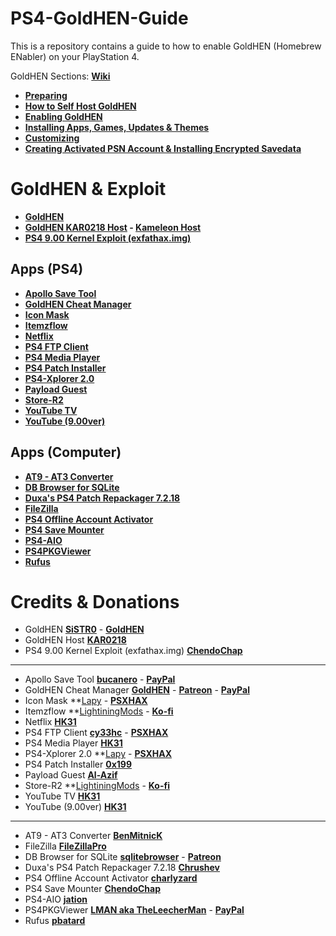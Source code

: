 # PS4-GoldHEN-Guide
This is a repository contains a guide to how to enable GoldHEN (Homebrew ENabler) on your PlayStation 4.

GoldHEN Sections: **[Wiki](https://github.com/ZHassanQ/PS4-GoldHEN-Guide/wiki)**

- **[Preparing](https://github.com/ZHassanQ/PS4-GoldHEN-Guide/wiki/0.-Preparing)**
- **[How to Self Host GoldHEN](https://github.com/ZHassanQ/PS4-GoldHEN-Guide/wiki/1.-How-to-Self-Host-GoldHEN)**
- **[Enabling GoldHEN](https://github.com/ZHassanQ/PS4-GoldHEN-Guide/wiki/2.-Enabling-GoldHEN)**
- **[Installing Apps, Games, Updates & Themes](https://github.com/ZHassanQ/PS4-GoldHEN-Guide/wiki/3.-Installing-Apps,-Games,-Updates,-&-Themes)**
- **[Customizing](https://github.com/ZHassanQ/PS4-GoldHEN-Guide/wiki/4.-Customizing)**
- **[Creating Activated PSN Account & Installing Encrypted Savedata](https://github.com/ZHassanQ/PS4-GoldHEN-Guide/wiki/5.-Creating-Activated-PSN-Account-&-Installing-Encrypted-Savedata)**


# GoldHEN & Exploit

- **[GoldHEN](https://github.com/GoldHEN/GoldHEN)**
- **[GoldHEN KAR0218 Host](http://karo218.ir/) - [Kameleon Host](http://kmeps4.site/)**
- **[PS4 9.00 Kernel Exploit (exfathax.img)](https://github.com/ChendoChap/pOOBs4)**


## Apps (PS4)

- **[Apollo Save Tool](https://github.com/bucanero/apollo-ps4)**
- **[GoldHEN Cheat Manager](https://github.com/GoldHEN/GoldHEN_Cheat_Manager)**
- **[Icon Mask](https://www.psxhax.com/threads/icon-mask-beta-ps4-pkg-homebrew-application-by-lapy05575948.11661/)**
- **[Itemzflow](https://github.com/LightningMods/Itemzflow)**
- **[Netflix](https://www.psxhax.com/threads/youtube-application-nopsn-pkgs-for-ps4-now-available.5882/)**
- **[PS4 FTP Client](https://github.com/cy33hc/ps4-ftp-client)**
- **[PS4 Media Player](https://www.psxhax.com/threads/youtube-application-nopsn-pkgs-for-ps4-now-available.5882/)**
- **[PS4 Patch Installer](https://orbispatches.com/homebrew)**
- **[PS4-Xplorer 2.0](https://www.psxhax.com/threads/ps4-xplorer-v2-01-file-manager-by-lapy05575948-ps4-player-preview-video.6718/)**
- **[Payload Guest](https://github.com/Al-Azif/ps4-payload-guest)**
- **[Store-R2](https://pkg-zone.com)**
- **[YouTube TV](https://www.psxhax.com/threads/youtube-application-nopsn-pkgs-for-ps4-now-available.5882/)**
- **[YouTube (9.00ver)](https://www.psxhax.com/threads/youtube-application-nopsn-pkgs-for-ps4-now-available.5882/)**


## Apps (Computer)

- **[AT9 - AT3 Converter](https://www.psx-place.com/threads/at9-at3-converter-by-benmitnick-updated-to-v2-3.14356/)**
- **[DB Browser for SQLite](https://sqlitebrowser.org/)**
- **[Duxa's PS4 Patch Repackager 7.2.18](https://www.psxhax.com/threads/ps4-pkg-repackager-to-repackage-fake-updates-by-duxa-chrushev.5037/)**
- **[FileZilla](https://filezilla-project.org/)**
- **[PS4 Offline Account Activator](https://www.psxhax.com/threads/ps4offlineaccountactivator-ps4-offline-account-activator-gui-by-charlyzard-**barthen.7347/)**
- **[PS4 Save Mounter](https://github.com/ChendoChap/Playstation-4-Save-Mounter)**
- **[PS4-AIO](https://www.psxhax.com/threads/ps4-aio-batch-file-script-for-games-updates-with-fpkg-tools-by-jation.12537/)**
- **[PS4PKGViewer](https://sites.google.com/site/theleecherman/ps4pkgviewer)**
- **[Rufus](https://rufus.ie/en/)**


# Credits & Donations

- GoldHEN **[SiSTR0](https://ko-fi.com/SiSTRo)** - **[GoldHEN](https://github.com/GoldHEN/GoldHEN)**
- GoldHEN Host **[KAR0218](https://github.com/KAR0218/)**
- PS4 9.00 Kernel Exploit (exfathax.img) **[ChendoChap](https://github.com/ChendoChap)**

---

- Apollo Save Tool  **[bucanero](https://github.com/bucanero/apollo-ps4)** - **[PayPal](https://www.paypal.me/bucanerodev)**
- GoldHEN Cheat Manager **[GoldHEN](https://github.com/GoldHEN/)** - **[Patreon](https://patreon.com/dparrino)** - **[PayPal](https://www.paypal.me/bucanerodev)**
- Icon Mask **[Lapy](https://github.com/Lapy055) - **[PSXHAX](https://www.psxhax.com/members/lapy.527357/)**
- Itemzflow **[LightiningMods](https://github.com/LightningMods/) - **[Ko-fi](https://ko-fi.com/lightningmods)**
- Netflix **[HK31](https://www.psxhax.com/members/hk31.484616/)**
- PS4 FTP Client **[cy33hc](https://github.com/cy33hc)** - **[PSXHAX](https://www.psxhax.com/members/cy33hc.687263/)**
- PS4 Media Player **[HK31](https://www.psxhax.com/members/hk31.484616/)**
- PS4-Xplorer 2.0 **[Lapy](https://github.com/Lapy055) - **[PSXHAX](https://www.psxhax.com/members/lapy.527357/)**
- PS4 Patch Installer **[0x199](https://twitter.com/0x199)**
- Payload Guest **[Al-Azif](https://github.com/Al-Azif/)**
- Store-R2 **[LightiningMods](https://github.com/LightningMods/) - **[Ko-fi](https://ko-fi.com/lightningmods)**
- YouTube TV **[HK31](https://www.psxhax.com/members/hk31.484616/)**
- YouTube (9.00ver) **[HK31](https://www.psxhax.com/members/hk31.484616/)**

---

- AT9 - AT3 Converter **[BenMitnicK](https://github.com/BenMitnicK)**
- FileZilla **[FileZillaPro](https://filezillapro.com/)**
- DB Browser for SQLite **[sqlitebrowser](https://github.com/sqlitebrowser/)** - **[Patreon](https://www.patreon.com/db4s)**
- Duxa's PS4 Patch Repackager 7.2.18 **[Chrushev](https://www.psxhax.com/members/357134/)**
- PS4 Offline Account Activator **[charlyzard](https://github.com/charlyzard)**
- PS4 Save Mounter **[ChendoChap](https://github.com/ChendoChap/)**
- PS4-AIO **[jation](https://www.psxhax.com/members/508878/)**
- PS4PKGViewer **[LMAN aka TheLeecherMan](https://sites.google.com/site/theleecherman/home)** - **[PayPal](https://www.paypal.com/paypalme/LeecherMan)**
- Rufus **[pbatard](https://github.com/pbatard)**

